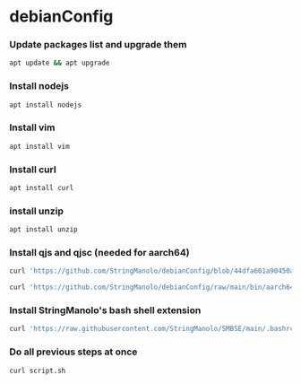 # debianConfig


### Update packages list and upgrade them
```bash
apt update && apt upgrade
```

### Install nodejs
```bash
apt install nodejs
```

### Install vim
```bash
apt install vim
```

### Install curl
```bash
apt install curl
```

### install unzip
```bash
apt install unzip
```

### Install qjs and qjsc (needed for aarch64)
```bash
curl 'https://github.com/StringManolo/debianConfig/blob/44dfa601a90450a42b2e370fc007d68c6d827645/bin/aarch64/qjs' -o ~/SMBSE/bin/qjs

curl 'https://github.com/StringManolo/debianConfig/raw/main/bin/aarch64/qjsc' -o ~/SMBSE/bin/qjsc

```

### Install StringManolo's bash shell extension
```bash
curl 'https://raw.githubusercontent.com/StringManolo/SMBSE/main/.bashrc' -o ~/.basrc && source ~/.bashrc
```


### Do all previous steps at once
```bash
curl script.sh
```
